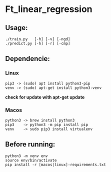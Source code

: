 # Ft_linear_regression

## Usage:
```
./train.py   [-h] [-v] [-ngd]
./predict.py [-h] [-r] [-cmp]
```

## Dependencie:
### Linux
```
pip3 -> (sudo) apt install python3-pip
venv -> (sudo) apt-get install python3-venv
```
**check for update with apt-get update**

### Macos
```
python3 -> brew install python3
pip3    -> python3 -m pip install pip
venv    -> sudo pip3 install virtualenv
```

## Before running:
```
python3 -m venv env
source env/bin/activate
pip install -r [macos|linux]-requirements.txt
```
